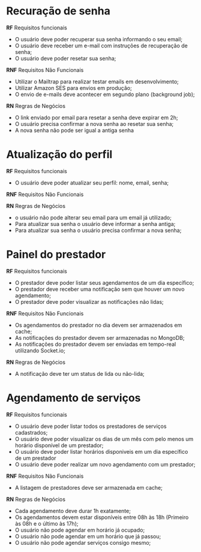 # Recuração de senha

**RF** Requisitos funcionais

- O usuário deve poder recuperar sua senha informando o seu email;
- O usuário deve receber um e-mail com instruções de recuperação de senha;
- O usuário deve poder resetar sua senha;

**RNF** Requisitos Não Funcionais

- Utilizar o Mailtrap para realizar testar emails em desenvolvimento;
- Utilizar Amazon SES para envios em produção;
- O envio de e-mails deve acontecer em segundo plano (background job);


**RN** Regras de Negócios

- O link enviado por email para resetar a senha deve expirar em 2h;
- O usuário precisa confirmar a nova senha ao resetar sua senha;
- A nova senha não pode ser igual a antiga senha

# Atualização do perfil

**RF** Requisitos funcionais

- O usuário deve poder atualizar seu perfil: nome, email, senha;

**RNF** Requisitos Não Funcionais

**RN** Regras de Negócios

- o usuário não pode alterar seu email para um email já utilizado;
- Para atualizar sua senha o usuário deve informar a senha antiga;
- Para atualizar sua senha o usuário precisa confirmar a nova senha;

# Painel do prestador

**RF** Requisitos funcionais

- O prestador deve poder listar seus agendamentos de um dia específico;
- O prestador deve receber uma notificação sem que houver um novo agendamento;
- O prestador deve poder visualizar as notificações não lidas;

**RNF** Requisitos Não Funcionais

- Os agendamentos do prestador no dia devem ser armazenados em cache;
- As notificações do prestador devem ser armazenadas no MongoDB;
- As notificações do prestador devem ser enviadas em tempo-real utilizando Socket.io;

**RN** Regras de Negócios

- A notificação deve ter um status de lida ou não-lida;

# Agendamento de serviços

**RF** Requisitos funcionais

- O usuário deve poder listar todos os prestadores de serviços cadastrados;
- O usuário deve poder visualizar os dias de um mês com pelo menos um horário disponível de um prestador;
- O usuário deve poder listar horários disponiveis em um dia específico de um prestador
- O usuário deve poder realizar um novo agendamento com um prestador;

**RNF** Requisitos Não Funcionais

- A listagem de prestadores deve ser armazenada em cache;

**RN** Regras de Negócios

- Cada agendamento deve durar 1h exatamente;
- Os agendamentos devem estar disponíveis entre 08h às 18h (Primeiro às 08h e o último às 17h);
- O usuário não pode agendar em horário já ocupado;
- O usuário não pode agendar em um horário que já passou;
- O usuário não pode agendar serviços consigo mesmo;
